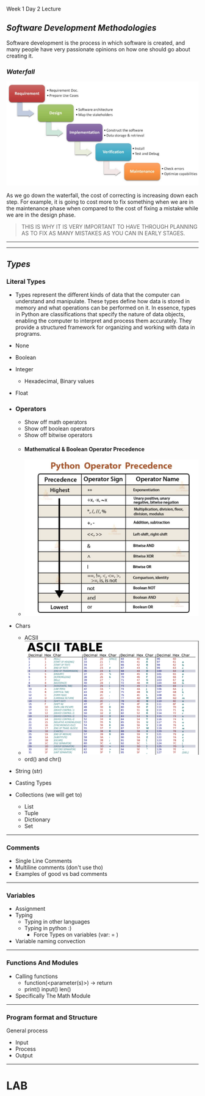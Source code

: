 Week 1 Day 2 Lecture

## ***Software Development Methodologies***

Software development is the process in which software is created, and many people have very passionate 
opinions on how one should go about creating it.



### ***Waterfall***

![waterfall.png](assets/waterfall.png)


As we go down the waterfall, the cost of correcting is increasing down each step. For example, it
is going to cost more to fix something when we are in the maintenance phase when compared to the cost of fixing
a mistake while we are in the design phase. 

>THIS IS WHY IT IS VERY IMPORTANT TO HAVE THROUGH PLANNING AS TO FIX AS MANY MISTAKES AS YOU CAN IN EARLY STAGES.

-----

-----

## ***Types***

### **Literal Types**
- Types represent the different kinds of data that the computer can understand and manipulate. These types define how data is stored in memory and what operations can be performed on it. In essence, types in Python are classifications that specify the nature of data objects, enabling the computer to interpret and process them accurately. They provide a structured framework for organizing and working with data in programs.
- None
- Boolean
- Integer
  - Hexadecimal, Binary values
- Float
- ### **Operators**
  - Show off math operators
  - Show off boolean operators
  - Show off bitwise operators
  - #### Mathematical & Boolean Operator Precedence
  - ![precedence.png](assets%2Fprecedence.png)

- Chars
  - ACSII
  - ![ascii.png](assets%2Fascii.png)
  - ord() and chr()
- String (str)
- Casting Types
- Collections (we will get to)
  - List
  - Tuple
  - Dictionary
  - Set


---- 

### **Comments**
- Single Line Comments
- Multiline comments (don't use tho)
- Examples of good vs bad comments

---- 

### **Variables**
- Assignment
- Typing
  - Typing in other languages
  - Typing in python :)
    - Force Types on variables (var: <type> = <actual assignment>)
- Variable naming convection

---- 

### **Functions And Modules**
- Calling functions
  - function(<parameter(s)>) -> return
  - print() input() len()
- Specifically The Math Module

---- 

### **Program format and Structure**

General process
- Input
- Process
- Output

---

# LAB